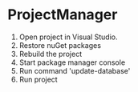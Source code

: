# ProjectManager

1. Open project in Visual Studio.
2. Restore nuGet packages
3. Rebuild the project 
4. Start package manager console
5. Run command 'update-database'
6. Run project

